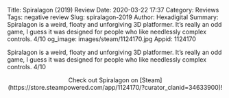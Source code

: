 Title: Spiralagon (2019) Review
Date: 2020-03-22 17:37
Category: Reviews
Tags: negative review
Slug: spiralagon-2019
Author: Hexadigital
Summary: Spiralagon is a weird, floaty and unforgiving 3D platformer. It’s really an odd game, I guess it was designed for people who like needlessly complex controls. 4/10
og_image: images/steam/1124170.jpg
Appid: 1124170

Spiralagon is a weird, floaty and unforgiving 3D platformer. It’s really an odd game, I guess it was designed for people who like needlessly complex controls. 4/10

<center>Check out Spiralagon on [Steam](https://store.steampowered.com/app/1124170/?curator_clanid=34633900)!</center>
